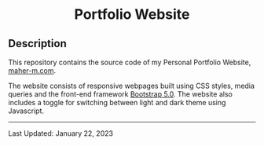 <div align="center">

# Portfolio Website

</div>

## Description
This repository contains the source code of my Personal Portfolio Website, [maher-m.com](https://maher-m.com/).

The website consists of responsive webpages built using CSS styles, media queries and the front-end framework [Bootstrap 5.0](https://getbootstrap.com/docs/5.0/getting-started/introduction/). The website also includes a toggle for switching between light and dark theme using Javascript.

---
Last Updated: January 22, 2023